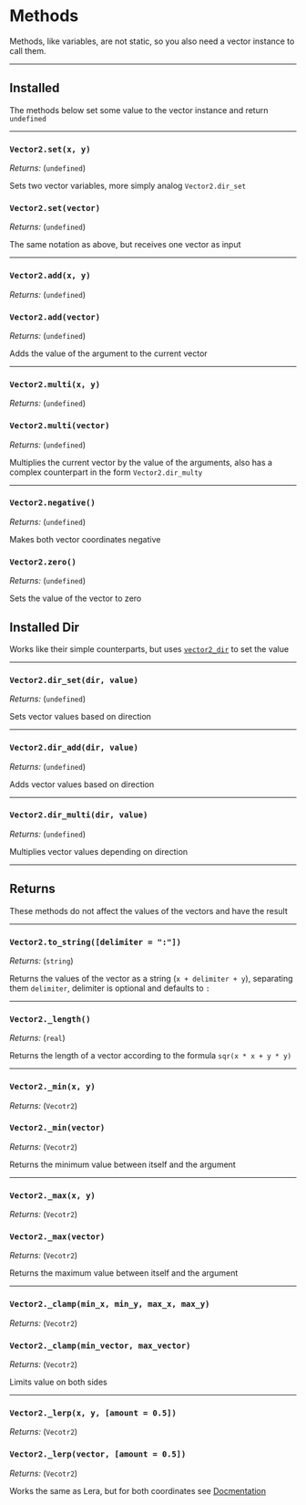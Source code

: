 # Methods
Methods, like variables, are not static, so you also need a vector instance to call them.

---

## Installed

The methods below set some value to the vector instance and return `undefined`

---

### `Vector2.set(x, y)`  

*Returns:* (`undefined`)

Sets two vector variables, more simply analog `Vector2.dir_set`

### `Vector2.set(vector)`  

*Returns:* (`undefined`)

The same notation as above, but receives one vector as input


---

### `Vector2.add(x, y)`  

*Returns:* (`undefined`)

### `Vector2.add(vector)`  

*Returns:* (`undefined`)

Adds the value of the argument to the current vector

---

### `Vector2.multi(x, y)`  

*Returns:* (`undefined`)

### `Vector2.multi(vector)`  

*Returns:* (`undefined`)

Multiplies the current vector by the value of the arguments, also has a complex counterpart in the form `Vector2.dir_multy`

---

### `Vector2.negative()`

*Returns:* (`undefined`)

Makes both vector coordinates negative

### `Vector2.zero()`

*Returns:* (`undefined`)

Sets the value of the vector to zero

## Installed Dir

Works like their simple counterparts, but uses [`vector2_dir`](variables#vector2_dir) to set the value

---

### `Vector2.dir_set(dir, value)`  

*Returns:* (`undefined`)

Sets vector values based on direction

---

### `Vector2.dir_add(dir, value)`  

*Returns:* (`undefined`)

Adds vector values based on direction

---

### `Vector2.dir_multi(dir, value)`  

*Returns:* (`undefined`)

Multiplies vector values depending on direction

---

## Returns

These methods do not affect the values of the vectors and have the result

---

### `Vector2.to_string([delimiter = ":"])`

*Returns:* (`string`)

Returns the values of the vector as a string (`x + delimiter + y`), separating them `delimiter`, delimiter is optional and defaults to `:`

---

### `Vector2._length()`

*Returns:* (`real`)

Returns the length of a vector according to the formula `sqr(x * x + y * y)`

---

### `Vector2._min(x, y)`

*Returns:* (`Vecotr2`)

### `Vector2._min(vector)`

*Returns:* (`Vecotr2`)

Returns the minimum value between itself and the argument

---

### `Vector2._max(x, y)`

*Returns:* (`Vecotr2`)

### `Vector2._max(vector)`

*Returns:* (`Vecotr2`)

Returns the maximum value between itself and the argument


---

### `Vector2._clamp(min_x, min_y, max_x, max_y)`

*Returns:* (`Vecotr2`)

### `Vector2._clamp(min_vector, max_vector)`

*Returns:* (`Vecotr2`)

Limits value on both sides

---

### `Vector2._lerp(x, y, [amount = 0.5])`

*Returns:* (`Vecotr2`)

### `Vector2._lerp(vector, [amount = 0.5])`

*Returns:* (`Vecotr2`)

Works the same as Lera, but for both coordinates see [Docmentation](https://manual.yoyogames.com/GameMaker_Language/GML_Reference/Maths_And_Numbers/Number_Functions/lerp.htm)